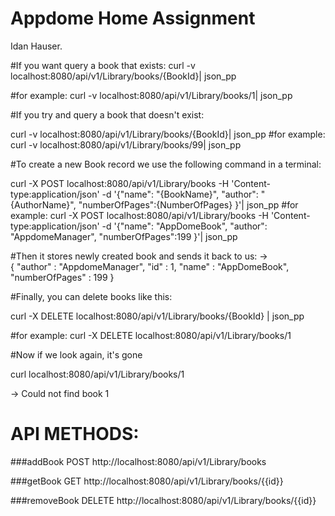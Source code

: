 #   Appdome Home Assignment
Idan Hauser.

#If you want query a book that exists:
curl -v localhost:8080/api/v1/Library/books/{BookId}| json_pp

#for example:
curl -v localhost:8080/api/v1/Library/books/1| json_pp


#If you try and query a book that doesn't exist:

curl -v localhost:8080/api/v1/Library/books/{BookId}| json_pp
#for example:
curl -v localhost:8080/api/v1/Library/books/99| json_pp

#To create a new Book record we use the following command in a terminal:

curl -X POST localhost:8080/api/v1/Library/books -H 'Content-type:application/json' -d '{"name": "{BookName}", "author": "{AuthorName}", "numberOfPages":{NumberOfPages} }'| json_pp
#for example:
curl -X POST localhost:8080/api/v1/Library/books -H 'Content-type:application/json' -d '{"name": "AppDomeBook", "author": "AppdomeManager", "numberOfPages":199 }'| json_pp

#Then it stores newly created book and sends it back to us:
->  
{
"author" : "AppdomeManager",
"id" : 1,
"name" : "AppDomeBook",
"numberOfPages" : 199
}

#Finally, you can delete books like this:

curl -X DELETE localhost:8080/api/v1/Library/books/{BookId} | json_pp

#for example:
curl -X DELETE localhost:8080/api/v1/Library/books/1

#Now if we look again, it's gone

curl localhost:8080/api/v1/Library/books/1

-> Could not find book 1


# API METHODS:

###addBook
POST http://localhost:8080/api/v1/Library/books

###getBook
GET http://localhost:8080/api/v1/Library/books/{{id}}

###removeBook
DELETE http://localhost:8080/api/v1/Library/books/{{id}}
